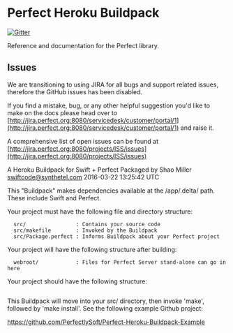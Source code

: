# Perfect Heroku Buildpack

[![Gitter](https://badges.gitter.im/PerfectlySoft/PerfectDocs.svg)](https://gitter.im/PerfectlySoft/PerfectDocs?utm_source=badge&utm_medium=badge&utm_campaign=pr-badge)

Reference and documentation for the Perfect library.

## Issues

We are transitioning to using JIRA for all bugs and support related issues, therefore the GitHub issues has been disabled.

If you find a mistake, bug, or any other helpful suggestion you'd like to make on the docs please head over to [http://jira.perfect.org:8080/servicedesk/customer/portal/1](http://jira.perfect.org:8080/servicedesk/customer/portal/1) and raise it.

A comprehensive list of open issues can be found at [http://jira.perfect.org:8080/projects/ISS/issues](http://jira.perfect.org:8080/projects/ISS/issues)


A Heroku Buildpack for Swift + Perfect
Packaged by Shao Miller <swiftcode@synthetel.com>
2016-03-22 13:25:42 UTC

This "Buildpack" makes dependencies available at the /app/.delta/ path.  These
include Swift and Perfect.

Your project must have the following file and directory structure:

```
  src/                : Contains your source code
  src/makefile        : Invoked by the Buildpack
  src/Package.perfect : Informs Buildpack about your Perfect project
```

Your project will have the following structure after building:

```  PerfectLibraries/   : Modules for Perfect Server can go in here
  webroot/            : Files for Perfect Server stand-alone can go in here
```

Your project should have the following structure:

```  Procfile            : This informs Heroku about processes to deploy
```
This Buildpack will move into your src/ directory, then invoke 'make', followed
by 'make install'.  See the following example Github project:

  https://github.com/PerfectlySoft/Perfect-Heroku-Buildpack-Example
